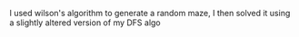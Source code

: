 I used wilson's algorithm to generate a random maze, I then solved it using a slightly altered version of my DFS algo